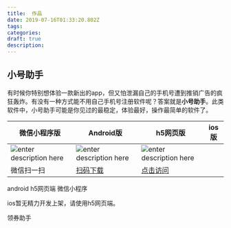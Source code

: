 ```yaml
---
title:  作品
date: 2019-07-16T01:33:20.802Z
tags: 
categories:
draft: true
description: 
---
```


## 小号助手
有时候你特别想体验一款新出的app，但又怕泄漏自己的手机号遭到推销广告的疯狂轰炸。有没有一种方式能不用自己手机号注册软件呢？答案就是**小号助手**。此类软件中，小号助手可能是你见过的最稳定，体验最好，操作最简单的软件了。

|  微信小程序版   |  Android版   |  h5网页版   |  ios版   |
| --- | --- | --- | --- |
|   ![enter description here](https://i.loli.net/2019/07/16/5d2d3e43e308697165.jpg)  |    ![enter description here](https://i.loli.net/2019/07/16/5d2d402d1774579108.jpg) |    ![enter description here](https://i.loli.net/2019/07/16/5d2d40eb71fef13012.jpg) |     |
| 微信扫一扫    |  [扫码下载](https://www.lanzous.com/b760437/)   |   [点击访问](https://sxy91.com/h5code)
android h5网页端 微信小程序

ios暂无精力开发上架，请使用h5网页端。


领券助手
